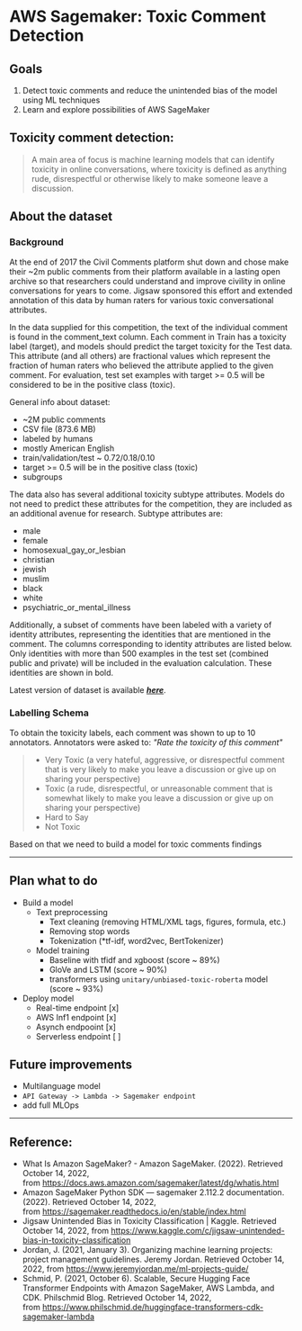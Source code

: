# AWS Sagemaker: Toxic Comment Detection

## Goals

1. Detect toxic comments and reduce the unintended bias of the model using ML techniques
2. Learn and explore possibilities of AWS SageMaker

## Toxicity comment detection:

>A main area of focus is machine learning models that can identify toxicity in online conversations, where toxicity is defined as anything rude, disrespectful or otherwise likely to make someone leave a discussion.

## About the dataset

### Background
At the end of 2017 the Civil Comments platform shut down and chose make their ~2m public comments from their platform available in a lasting open archive so that researchers could understand and improve civility in online conversations for years to come. Jigsaw sponsored this effort and extended annotation of this data by human raters for various toxic conversational attributes.

In the data supplied for this competition, the text of the individual comment is found in the comment_text column. Each comment in Train has a toxicity label (target), and models should predict the target toxicity for the Test data. This attribute (and all others) are fractional values which represent the fraction of human raters who believed the attribute applied to the given comment. For evaluation, test set examples with target >= 0.5 will be considered to be in the positive class (toxic).

General info about dataset:
+  ~2M public comments
+ CSV file (873.6 MB) 
+ labeled by humans
+ mostly American English
+ train/validation/test ~ 0.72/0.18/0.10
+ target >= 0.5 will be in the positive class (toxic)
+ subgroups

The data also has several additional toxicity subtype attributes. Models do not need to predict these attributes for the competition, they are included as an additional avenue for research. Subtype attributes are:

- male
- female
- homosexual_gay_or_lesbian
- christian 
- jewish 
- muslim
- black
- white
- psychiatric_or_mental_illness


Additionally, a subset of comments have been labeled with a variety of identity attributes, representing the identities that are mentioned in the comment. The columns corresponding to identity attributes are listed below. Only identities with more than 500 examples in the test set (combined public and private) will be included in the evaluation calculation. These identities are shown in bold.

Latest version of dataset is available ***[here](https://www.kaggle.com/competitions/jigsaw-unintended-bias-in-toxicity-classification)***.

### Labelling Schema
To obtain the toxicity labels, each comment was shown to up to 10 annotators. Annotators were asked to: *"Rate the toxicity of this comment"*


>- Very Toxic (a very hateful, aggressive, or disrespectful comment that is very likely to make you leave a discussion or give up on sharing your perspective)
>- Toxic (a rude, disrespectful, or unreasonable comment that is somewhat likely to make you leave a discussion or give up on sharing your perspective)
>- Hard to Say
>- Not Toxic

Based on that we need to build a model for toxic comments findings

___

## Plan what to do

+ Build a model
  * Text preprocessing
      + Text cleaning (removing HTML/XML tags, figures, formula, etc.)
      + Removing stop words
      + Tokenization (*tf-idf, word2vec, BertTokenizer)
  * Model training
      + Baseline with tfidf and xgboost (score ~ 89%)
      + GloVe and LSTM (score ~ 90%)
      + transformers using `unitary/unbiased-toxic-roberta` model (score ~ 93%)
+ Deploy model
    * Real-time endpoint [x]
    * AWS Inf1 endpoint [x]
    * Asynch endpooint [x]
    * Serverless endpoint [ ]
    
## Future improvements

+ Multilanguage model
+ `API Gateway -> Lambda -> Sagemaker endpoint`
+ add full MLOps
___

## Reference:

- What Is Amazon SageMaker? - Amazon SageMaker. (2022). Retrieved October 14, 2022, from https://docs.aws.amazon.com/sagemaker/latest/dg/whatis.html 
- Amazon SageMaker Python SDK — sagemaker 2.112.2 documentation. (2022). Retrieved October 14, 2022, from https://sagemaker.readthedocs.io/en/stable/index.html 
- Jigsaw Unintended Bias in Toxicity Classification | Kaggle. Retrieved October 14, 2022, from https://www.kaggle.com/c/jigsaw-unintended-bias-in-toxicity-classification 
- Jordan, J. (2021, January 3). Organizing machine learning projects: project management guidelines. Jeremy Jordan. Retrieved October 14, 2022, from https://www.jeremyjordan.me/ml-projects-guide/
- Schmid, P. (2021, October 6). Scalable, Secure Hugging Face Transformer Endpoints with Amazon SageMaker, AWS Lambda, and CDK. Philschmid Blog. Retrieved October 14, 2022, from https://www.philschmid.de/huggingface-transformers-cdk-sagemaker-lambda

